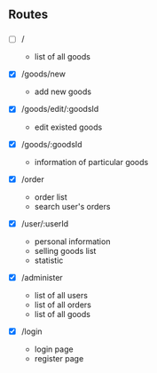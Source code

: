 ## Routes
###
- [ ] /
    + list of all goods

- [x] /goods/new
    + add new goods

- [x] /goods/edit/:goodsId
    + edit existed goods

- [x] /goods/:goodsId
    + information of particular goods

- [x] /order
    + order list
    + search user's orders

- [x] /user/:userId
    + personal information
    + selling goods list
    + statistic

- [x] /administer
    + list of all users
    + list of all orders
    + list of all goods

- [x] /login
    + login page
    + register page
